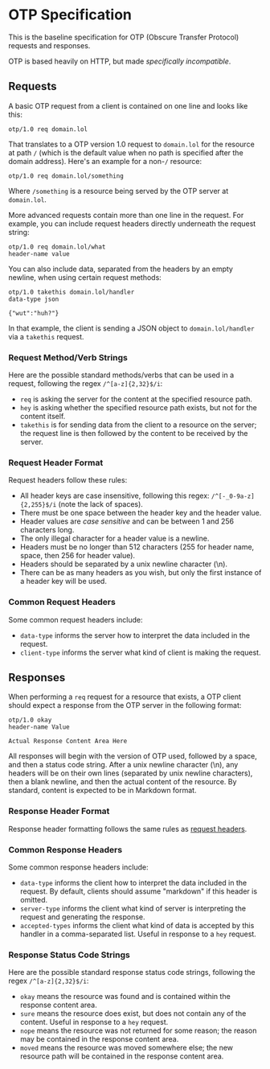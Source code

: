 # OTP Specification

This is the baseline specification for OTP (Obscure Transfer Protocol) requests and responses.

OTP is based heavily on HTTP, but made _specifically incompatible_.

## Requests

A basic OTP request from a client is contained on one line and looks like this:

    otp/1.0 req domain.lol

That translates to a OTP version 1.0 request to `domain.lol` for the resource at path `/` (which is the default value when no path is specified after the domain address). Here's an example for a non-`/` resource:

    otp/1.0 req domain.lol/something

Where `/something` is a resource being served by the OTP server at `domain.lol`.

More advanced requests contain more than one line in the request. For example, you can include request headers directly underneath the request string:

    otp/1.0 req domain.lol/what
    header-name value

You can also include data, separated from the headers by an empty newline, when using certain request methods:

    otp/1.0 takethis domain.lol/handler
    data-type json

    {"wut":"huh?"}

In that example, the client is sending a JSON object to `domain.lol/handler` via a `takethis` request.

### Request Method/Verb Strings

Here are the possible standard methods/verbs that can be used in a request, following the regex `/^[a-z]{2,32}$/i`:

- `req` is asking the server for the content at the specified resource path.
- `hey` is asking whether the specified resource path exists, but not for the content itself.
- `takethis` is for sending data from the client to a resource on the server; the request line is then followed by the content to be received by the server.

### Request Header Format

Request headers follow these rules:

- All header keys are case insensitive, following this regex: `/^[-_0-9a-z]{2,255}$/i` (note the lack of spaces).
- There must be one space between the header key and the header value.
- Header values are _case sensitive_ and can be between 1 and 256 characters long.
- The only illegal character for a header value is a newline.
- Headers must be no longer than 512 characters (255 for header name, space, then 256 for header value).
- Headers should be separated by a unix newline character (\n).
- There can be as many headers as you wish, but only the first instance of a header key will be used.

### Common Request Headers

Some common request headers include:

- `data-type` informs the server how to interpret the data included in the request.
- `client-type` informs the server what kind of client is making the request.

## Responses

When performing a `req` request for a resource that exists, a OTP client should expect a response from the OTP server in the following format:

    otp/1.0 okay
    header-name Value

    Actual Response Content Area Here

All responses will begin with the version of OTP used, followed by a space, and then a status code string. After a unix newline character (\n), any headers will be on their own lines (separated by unix newline characters), then a blank newline, and then the actual content of the resource. By standard, content is expected to be in Markdown format.

### Response Header Format

Response header formatting follows the same rules as [request headers](#request-header-format).

### Common Response Headers

Some common response headers include:

- `data-type` informs the client how to interpret the data included in the request. By default, clients should assume "markdown" if this header is omitted.
- `server-type` informs the client what kind of server is interpreting the request and generating the response.
- `accepted-types` informs the client what kind of data is accepted by this handler in a comma-separated list. Useful in response to a `hey` request.

### Response Status Code Strings

Here are the possible standard response status code strings, following the regex `/^[a-z]{2,32}$/i`:

- `okay` means the resource was found and is contained within the response content area.
- `sure` means the resource does exist, but does not contain any of the content. Useful in response to a `hey` request.
- `nope` means the resource was not returned for some reason; the reason may be contained in the response content area.
- `moved` means the resource was moved somewhere else; the new resource path will be contained in the response content area.
